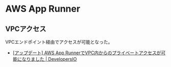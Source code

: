 # AWS App Runner

## VPCアクセス

VPCエンドポイント経由でアクセスが可能となった。

- [[アップデート] AWS App RunnerでVPC内からのプライベートアクセスが可能になりました | DevelopersIO](https://dev.classmethod.jp/articles/aws-app-runner-supports-privately-accessible-services-amazon-vpc)